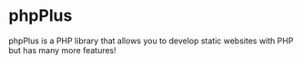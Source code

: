 # phpPlus
phpPlus is a PHP library that allows you to develop static websites with PHP but has many more features!
